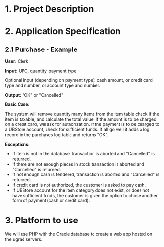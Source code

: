 # 1. Project Description

# 2. Application Specification

## 2.1 Purchase - Example

**User:** Clerk

**Input:** UPC, quantity, payment type

Optional input (depending on payment type): cash amount, or credit card type and number, or account type and number.

**Output:** "OK" or "Cancelled"

**Basic Case:**

The system will remove quantity many items from the item table check if the item is taxable, and calculate the total value. If the amount is to be charged on a credit card, will ask for authorization. If the payment is to be charged to a UBStore account, check for sufficient funds. If all go well it adds a log record in the purchases log table and returns "OK".

**Exceptions:**

* If item is not in the database, transaction is aborted and "Cancelled" is returned.
* If there are not enough pieces in stock transaction is aborted and "Cancelled" is returned.
* If not enough cash is tendered, transaction is aborted and "Cancelled" is returned.
* If credit card is not authorized, the customer is asked to pay cash.
* If UBStore account for the item category does not exist, or does not have sufficient funds, the customer is given the option to chose another form of payment (cash or credit card).

# 3. Platform to use
We will use PHP with the Oracle database to create a web app hosted on the ugrad servers.
